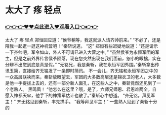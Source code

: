 # 太大了 疼 轻点

### <a href="https://github.com/xinfue/dunp/issues/2">👉👉👉♥♥点此进入♥观看入口👈👉👉</a>

太大了 疼 轻点
 郑恒回应道：“侯爷稍等，我这就派人请齐帅前来。”
    “不必了，还是陪我一起逛一逛这神机营吧！”秦斩说道。
    “这”
    郑恒有些迟疑地说道：“还是请示一下齐帅吧，军令如山，外人不可请已进入大营之中。”
    “虽然侯爷为永恒军团的军主，但是之前外界传言侯爷陨落，现在您突然出现在我们面前，恕小的眼拙，实在分辨不出您到底是真是假。”
    “无铭兄，我是秦斩，我在永恒军团外围。”秦斩拿出传讯玉简，直接给齐无铭发了一条即时简讯。
    不一会儿，齐无铭和永恒军团之中的一众高层联袂而来，秦斩放眼望去，军团的大多数高层还是锦衣卫的老人，大多数是他一手提拔上去的，还有一部分新人面孔，在这些人之中，秦斩竟然还见到了一个老熟人。
    黑鸣凤！
    “他怎么在这里？哦，是了，六师兄师恩、君恩难两全，自愿入神都天牢，他手下的神策军估计也散了。”秦斩心中想道。
    “齐无铭，拜见军主！”
    齐无铭见到秦斩，率先拱手。
    “我等拜见军主！”
    一些熟人见到了秦斩十分的
